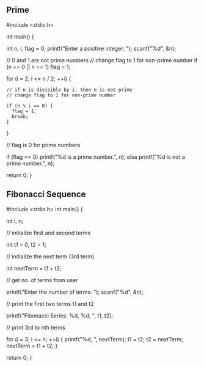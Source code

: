 ##  Prime

#include <stdio.h>

int main() {

  int n, i, flag = 0;
  printf("Enter a positive integer: ");
  scanf("%d", &n);

  // 0 and 1 are not prime numbers
  // change flag to 1 for non-prime number
  if (n == 0 || n == 1)
    flag = 1;

  for (i = 2; i <= n / 2; ++i) {

    // if n is divisible by i, then n is not prime
    // change flag to 1 for non-prime number
    
    if (n % i == 0) {
      flag = 1;
      break;
    }
  }

  // flag is 0 for prime numbers
  
  if (flag == 0)
    printf("%d is a prime number.", n);
  else
    printf("%d is not a prime number.", n);

  return 0;
}


## Fibonacci Sequence


#include <stdio.h>
int main() {

  int i, n;

  // initialize first and second terms
  
  int t1 = 0, t2 = 1;

  // initialize the next term (3rd term)
  
  int nextTerm = t1 + t2;

  // get no. of terms from user
  
  printf("Enter the number of terms: ");
  scanf("%d", &n);

  // print the first two terms t1 and t2
  
  printf("Fibonacci Series: %d, %d, ", t1, t2);

  // print 3rd to nth terms
  
  for (i = 3; i <= n; ++i) {
    printf("%d, ", nextTerm);
    t1 = t2;
    t2 = nextTerm;
    nextTerm = t1 + t2;
  }

  return 0;
}
